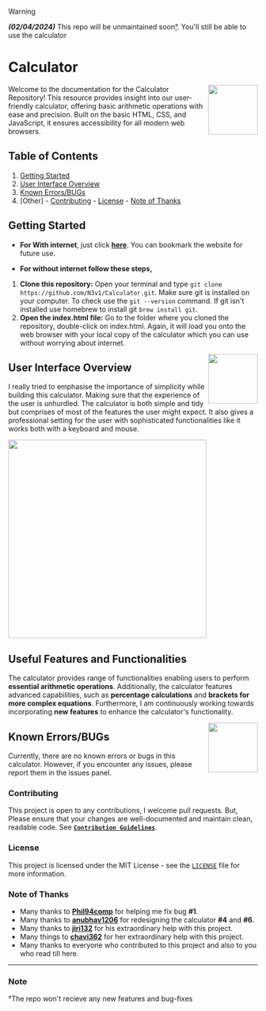 > [!Warning]
> ***(02/04/2024)*** This repo will be unmaintained soon[°](https://github.com/N3v1/Calculator#note). You'll still be able to use the calculator

# Calculator

<!-- Quick intro about project -->

<img align="right"  width="100" src="https://media.giphy.com/media/4Wr6YXcHWrQMyeZq4J/giphy.gif">
Welcome to the documentation for the Calculator Repository! This resource provides insight into our user-friendly calculator, offering basic arithmetic operations with ease and precision. Built on the basic HTML, CSS, and JavaScript, it ensures accessibility for all modern web browsers.

<!-- Table of Content Section -->

## Table of Contents

1. [Getting Started](https://github.com/N3v1/Calculator#getting-started)
2. [User Interface Overview](https://github.com/N3v1/Calculator#user-interface-overview)
3. [Known Errors/BUGs](https://github.com/N3v1/Calculator#known-errorsbugs)
4. [Other] - [Contributing](https://github.com/N3v1/Calculator#contributing) - [License](https://github.com/N3v1/Calculator#license) - [Note of Thanks](https://github.com/N3v1/Calculator#note-of-thanks)

<!-- Getting Started Section -->

## Getting Started

- **For With internet**, just click [**here**](https://n3v1.github.io/Calculator/). You can bookmark the website for future use.

- **For without internet follow these steps,**
 1. **Clone this repository:** Open your terminal and type `git clone https://github.com/N3v1/Calculator.git`. 
 Make sure git is installed on your computer. To check use the `git --version` command. If git isn't installed use homebrew to install git `brew install git`.
 2. **Open the index.html file:** Go to the folder where you cloned the repository, double-click on index.html. Again, it will load you onto the web browser with your local copy of the calculator which you can use without worrying about internet.

<!-- UI overview section -->

<img align="right"  width="100" src="https://media.giphy.com/media/v1.Y2lkPTc5MGI3NjExM3YyZWMyN3B1YzdqbGUxYnNodjk5c3d4ZWgxbGg1YmV6MWt3dmYyNSZlcD12MV9pbnRlcm5hbF9naWZfYnlfaWQmY3Q9cw/xwY1n9NDT3IXLZmkzq/giphy.gif">

## User Interface Overview

I really tried to emphasise the importance of simplicity while building this calculator. Making sure that the experience of the user is unhurdled. The calculator is both simple and tidy but comprises of most of the features the user might expect. It also gives a professional setting for the user with sophisticated functionalities like it works both with a keyboard and mouse.

<img height=400px src="Interface.png">

<!-- Functionalties section -->

## Useful Features and Functionalities

The calculator provides range of functionalities enabling users to perform **essential arithmetic operations**. Additionally, the calculator features advanced capabilities, such as **percentage calculations** and **brackets for more complex equations**. Furthermore, I am continuously working towards incorporating **new features** to enhance the calculator's functionality.

<img align="right"  width="100" src="https://media.giphy.com/media/v1.Y2lkPTc5MGI3NjExdGYxYmF2anYybmVvMHQxMTlkNjNvZjZsdTA0bHppeHN0OXkzaG55MCZlcD12MV9pbnRlcm5hbF9naWZfYnlfaWQmY3Q9cw/knh6IuGKMB4ySsg47z/giphy.gif">

## Known Errors/BUGs

Currently, there are no known errors or bugs in this calculator. However, if you encounter any issues, please report them in the issues panel.

### Contributing

This project is open to any contributions, I welcome pull requests. But, Please ensure that your changes are well-documented and maintain clean, readable code. See [**`Contribution Guidelines`**](Contributing.md).

### License

This project is licensed under the MIT License - see the [`LICENSE`](LICENSE) file for more information.

### Note of Thanks

- Many thanks to [**Phil94comp**](https://github.com/Phil94comp) for helping me fix bug **#1**.
- Many thanks to [**anubhav1206**](https://github.com/anubhav1206) for redesigning the calculator **#4** and **#6**.
- Many thanks to [**jiri132**](https://github.com/jiri132) for his extraordinary help with this project. 
- Many things to [**chavi362**](https://github.com/chavi362) for her extraordinary help with this project.
- Many thanks to everyone who contributed to this project and also to you who read till here.

---
### Note
°The repo won't recieve any new features and bug-fixes
